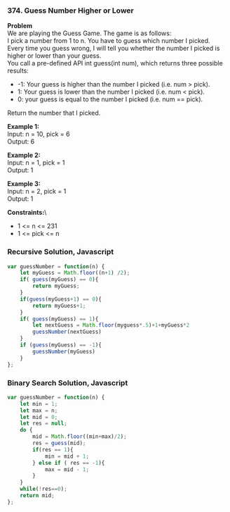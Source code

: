 ### 374. Guess Number Higher or Lower

**Problem**\
We are playing the Guess Game. The game is as follows:\
I pick a number from 1 to n. You have to guess which number I picked.\
Every time you guess wrong, I will tell you whether the number I picked is higher or lower than your guess.\
You call a pre-defined API int guess(int num), which returns three possible results:
- -1: Your guess is higher than the number I picked (i.e. num > pick).
- 1: Your guess is lower than the number I picked (i.e. num < pick).
- 0: your guess is equal to the number I picked (i.e. num == pick).

Return the number that I picked.

**Example 1:**\
Input: n = 10, pick = 6\
Output: 6

**Example 2:**\
Input: n = 1, pick = 1\
Output: 1

**Example 3:**\
Input: n = 2, pick = 1\
Output: 1 

**Constraints:**\
- 1 <= n <= 231 
- 1 <= pick <= n

### Recursive Solution, Javascript
```javascript
var guessNumber = function(n) {
    let myGuess = Math.floor((n+1) /2);
    if( guess(myGuess) == 0){
        return myGuess;
    }
    if(guess(myGuess+1) == 0){
        return myGuess+1;
    }
    if( guess(myGuess) == 1){
        let nextGuess = Math.floor(myguess*.5)+1+myGuess*2
        guessNumber(nextGuess)
    }
    if (guess(myGuess) == -1){
        guessNumber(myGuess)
    }
};
```

### Binary Search Solution, Javascript
```javascript
var guessNumber = function(n) {
    let min = 1;
    let max = n;
    let mid = 0;
    let res = null;
    do {
        mid = Math.floor((min+max)/2);
        res = guess(mid);
        if(res == 1){
            min = mid + 1;
        } else if ( res == -1){
            max = mid - 1;
        }
    }
    while(!res==0);
    return mid;
};
```